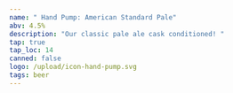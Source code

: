 ```yaml
---
name: " Hand Pump: American Standard Pale"
abv: 4.5%
description: "Our classic pale ale cask conditioned! "
tap: true
tap_loc: 14
canned: false
logo: /upload/icon-hand-pump.svg
tags: beer
---
```

